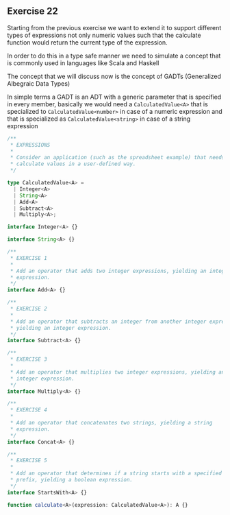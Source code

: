 ## Exercise 22

Starting from the previous exercise we want to extend it to support different types of expressions not only numeric values such that the calculate function would return the current type of the expression.

In order to do this in a type safe manner we need to simulate a concept that is commonly used in languages like Scala and Haskell

The concept that we will discuss now is the concept of GADTs (Generalized Albegraic Data Types)

In simple terms a GADT is an ADT with a generic parameter that is specified in every member, basically we would need a `CalculatedValue<A>` that is specialized to `CalculatedValue<number>` in case of a numeric expression and that is specialized as `CalculatedValue<string>` in case of a string expression

```ts
/**
 * EXPRESSIONS
 *
 * Consider an application (such as the spreadsheet example) that needs to
 * calculate values in a user-defined way.
 */

type CalculatedValue<A> =
  | Integer<A>
  | String<A>
  | Add<A>
  | Subtract<A>
  | Multiply<A>;

interface Integer<A> {}

interface String<A> {}

/**
 * EXERCISE 1
 *
 * Add an operator that adds two integer expressions, yielding an integer
 * expression.
 */
interface Add<A> {}

/**
 * EXERCISE 2
 *
 * Add an operator that subtracts an integer from another integer expression,
 * yielding an integer expression.
 */
interface Subtract<A> {}

/**
 * EXERCISE 3
 *
 * Add an operator that multiplies two integer expressions, yielding an
 * integer expression.
 */
interface Multiply<A> {}

/**
 * EXERCISE 4
 *
 * Add an operator that concatenates two strings, yielding a string
 * expression.
 */
interface Concat<A> {}

/**
 * EXERCISE 5
 *
 * Add an operator that determines if a string starts with a specified
 * prefix, yielding a boolean expression.
 */
interface StartsWith<A> {}

function calculate<A>(expression: CalculatedValue<A>): A {}
```
